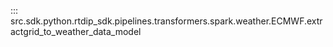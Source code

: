 ::: src.sdk.python.rtdip_sdk.pipelines.transformers.spark.weather.ECMWF.extractgrid_to_weather_data_model